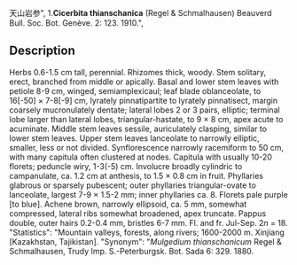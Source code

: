 天山岩参",
1.**Cicerbita thianschanica** (Regel & Schmalhausen) Beauverd Bull. Soc. Bot. Genève. 2: 123. 1910.",

## Description
Herbs 0.6-1.5 cm tall, perennial. Rhizomes thick, woody. Stem solitary, erect, branched from middle or apically. Basal and lower stem leaves with petiole 8-9 cm, winged, semiamplexicaul; leaf blade oblanceolate, to 16[-50] × 7-8[-9] cm, lyrately pinnatipartite to lyrately pinnatisect, margin coarsely mucronulately dentate; lateral lobes 2 or 3 pairs, elliptic; terminal lobe larger than lateral lobes, triangular-hastate, to 9 × 8 cm, apex acute to acuminate. Middle stem leaves sessile, auriculately clasping, similar to lower stem leaves. Upper stem leaves lanceolate to narrowly elliptic, smaller, less or not divided. Synflorescence narrowly racemiform to 50 cm, with many capitula often clustered at nodes. Capitula with usually 10-20 florets; peduncle wiry, 1-3(-5) cm. Involucre broadly cylindric to campanulate, ca. 1.2 cm at anthesis, to 1.5 × 0.8 cm in fruit. Phyllaries glabrous or sparsely pubescent; outer phyllaries triangular-ovate to lanceolate, largest 7-9 × 1.5-2 mm; inner phyllaries ca. 8. Florets pale purple [to blue]. Achene brown, narrowly ellipsoid, ca. 5 mm, somewhat compressed, lateral ribs somewhat broadened, apex truncate. Pappus double, outer hairs 0.2-0.4 mm, bristles 6-7 mm. Fl. and fr. Jul-Sep. 2*n* = 18.
  "Statistics": "Mountain valleys, forests, along rivers; 1600-2000 m. Xinjiang [Kazakhstan, Tajikistan].
  "Synonym": "*Mulgedium thianschanicum* Regel &amp; Schmalhausen, Trudy Imp. S.-Peterburgsk. Bot. Sada 6: 329. 1880.
